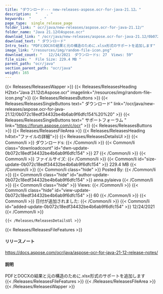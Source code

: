 ```yaml
---
title: "ダウンロード--- new-releases-aspose.ocr-for-java-21.12。" 
description:  "    . " 
keywords:  "    . " 
page_type:  single_release_page
folder_link: " ocr/java/new-releases/aspose.ocr-for-java-21.12/"
folder_name: "Java 21.12のAspose.ocr"
download_link: " /ocr/java/new-releases/aspose.ocr-for-java-21.12/0b072c18edf34432be4b6ab9f6dfc154"
download_text: " ダウンロード"
Intro_text: "PDFとDOCXの結果と元の構造のために.xlsx形式のサポートを追加します"
image_link: "/resources/img/random-file-icon.png"
download_count: "   12/24/2021  ダウンロードs: 27  Views: 59"
file_size: "  File Size: 229.4 MB "
parent_path: "ocr/java"
section_parent_path: "ocr/java"
weight: 165
---
```


{{< Releases/ReleasesWapper >}}
  {{< Releases/ReleasesHeading H2txt="Java 21.12のAspose.ocr" imagelink="/resources/img/random-file-icon.png">}}
  {{< Releases/ReleasesButtons >}}
    {{< Releases/ReleasesSingleButtons text=" ダウンロード" link="/ocr/java/new-releases/aspose.ocr-for-java-21.12/0b072c18edf34432be4b6ab9f6dfc154%20%20" >}}
    {{< Releases/ReleasesSingleButtons text=" サポートフォーラム " link="https://forum.aspose.com/c/ocr" >}}
  {{< Releases/ReleasesButtons >}}
  {{< Releases/ReleasesFileArea >}}
    {{< Releases/ReleasesHeading h4txt="ファイルの詳細">}}
    {{< Releases/ReleasesDetailsUl >}}
            {{< Common/li  >}} ダウンロードs: {{< /Common/li >}} 
      {{< Common/li class="downloadcount" id="dwn-update-0b072c18edf34432be4b6ab9f6dfc154" >}} 27 {{< /Common/li >}} 
      {{< Common/li  >}} ファイルサイズ: {{< /Common/li >}} 
      {{< Common/li id="size-update-0b072c18edf34432be4b6ab9f6dfc154" >}} 229.4 MB {{< /Common/li >}} 
      {{< Common/li  class="hide" >}} Posted By: {{< /Common/li >}} 
      {{< Common/li class="hide" id="author-update-0b072c18edf34432be4b6ab9f6dfc154" >}} anna.pylaieva {{< /Common/li >}} 
      {{< Common/li class="hide"  >}} Views: {{< /Common/li >}} 
      {{< Common/li class="hide" id="view-update-0b072c18edf34432be4b6ab9f6dfc154" >}} 60 {{< /Common/li >}} 
      {{< Common/li  >}} 日付が追加されました: {{< /Common/li >}} 
      {{< Common/li id="added-update-0b072c18edf34432be4b6ab9f6dfc154" >}} 12/24/2021 {{< /Common/li >}} 

    {{< /Releases/ReleasesDetailsUl >}}

  {{< Releases/ReleasesFileFeatures >}}
      <h4>リリースノート</h4><div><a href="https://docs.aspose.com/ocr/java/aspose-ocr-for-java-21-12-release-notes/">https://docs.aspose.com/ocr/java/aspose-ocr-for-java-21-12-release-notes/</a></div><h4>説明</h4><div class="HTMLDescription">PDFとDOCXの結果と元の構造のために.xlsx形式のサポートを追加します</div>
  {{< /Releases/ReleasesFileFeatures >}}
 {{< /Releases/ReleasesFileArea >}}
{{< /Releases/ReleasesWapper >}}


